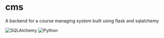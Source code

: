 # cms
A backend for a course managing system built using flask and sqlalchemy

![SQLAlchemy](https://img.shields.io/badge/SQLAlchemy-CA4245?style=for-the-badge&logo=python&logoColor=white)
![Python](https://img.shields.io/badge/Python-3776AB?style=for-the-badge&logo=python&logoColor=white)


